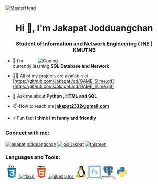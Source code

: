 [![MasterHead ](https://i2.wp.com/wallpaperaccess.com/full/2471317.gif)](https://rishavchanda.io)
<h1 align="center">Hi 👋, I'm Jakapat Jodduangchan</h1>
<h3 align="center">Student of Information and Network Engineering ( INE ) KMUTNB</h3>
<img align="right" alt="Coding" width="400" src="https://i.pinimg.com/originals/1a/f6/89/1af689d42bdb7686df444f22925f9e89.gif">


- 🌱 I’m currently learning **SQL Database and Network**

- 👨‍💻 All of my projects are available at [https://github.com/JakapatJod/GAME_Slime.git](https://github.com/JakapatJod/GAME_Slime.git)

- 💬 Ask me about **Python , HTML and SQL**

- 📫 How to reach me **jakapat2332@gmail.com**

- ⚡ Fun fact **I think I'm funny and friendly**


<h3 align="left">Connect with me:</h3>
<p align="left">
<a href="https://fb.com/jakapat jodduangchan" target="blank"><img align="center" src="https://raw.githubusercontent.com/rahuldkjain/github-profile-readme-generator/master/src/images/icons/Social/facebook.svg" alt="jakapat jodduangchan" height="30" width="40" /></a>
<a href="https://instagram.com/jod_jakpat" target="blank"><img align="center" src="https://raw.githubusercontent.com/rahuldkjain/github-profile-readme-generator/master/src/images/icons/Social/instagram.svg" alt="jod_jakpat" height="30" width="40" /></a>
<a href="https://www.youtube.com/c/thisteen" target="blank"><img align="center" src="https://raw.githubusercontent.com/rahuldkjain/github-profile-readme-generator/master/src/images/icons/Social/youtube.svg" alt="thisteen" height="30" width="40" /></a>
</p>

<h3 align="left">Languages and Tools:</h3>
<p align="left"> <a href="https://www.w3schools.com/css/" target="_blank" rel="noreferrer"> <img src="https://raw.githubusercontent.com/devicons/devicon/master/icons/css3/css3-original-wordmark.svg" alt="css3" width="40" height="40"/> </a> <a href="https://flask.palletsprojects.com/" target="_blank" rel="noreferrer"> <img src="https://www.vectorlogo.zone/logos/pocoo_flask/pocoo_flask-icon.svg" alt="flask" width="40" height="40"/> </a> <a href="https://www.w3.org/html/" target="_blank" rel="noreferrer"> <img src="https://raw.githubusercontent.com/devicons/devicon/master/icons/html5/html5-original-wordmark.svg" alt="html5" width="40" height="40"/> </a> <a href="https://www.adobe.com/in/products/illustrator.html" target="_blank" rel="noreferrer"> <img src="https://www.vectorlogo.zone/logos/adobe_illustrator/adobe_illustrator-icon.svg" alt="illustrator" width="40" height="40"/> </a> <a href="https://www.linux.org/" target="_blank" rel="noreferrer"> <img src="https://raw.githubusercontent.com/devicons/devicon/master/icons/linux/linux-original.svg" alt="linux" width="40" height="40"/> </a> <a href="https://www.photoshop.com/en" target="_blank" rel="noreferrer"> <img src="https://raw.githubusercontent.com/devicons/devicon/master/icons/photoshop/photoshop-line.svg" alt="photoshop" width="40" height="40"/> </a> <a href="https://www.postgresql.org" target="_blank" rel="noreferrer"> <img src="https://raw.githubusercontent.com/devicons/devicon/master/icons/postgresql/postgresql-original-wordmark.svg" alt="postgresql" width="40" height="40"/> </a> <a href="https://www.python.org" target="_blank" rel="noreferrer"> <img src="https://raw.githubusercontent.com/devicons/devicon/master/icons/python/python-original.svg" alt="python" width="40" height="40"/> </a> </p>
